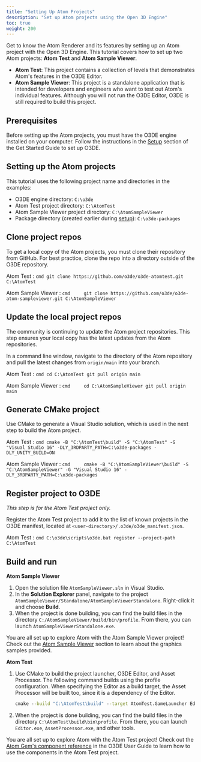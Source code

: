 ```yaml
---
title: "Setting Up Atom Projects"
description: "Set up Atom projects using the Open 3D Engine"
toc: true
weight: 200
---
```


Get to know the Atom Renderer and its features by setting up an Atom project with the Open 3D Engine. This tutorial covers how to set up two Atom projects: **Atom Test** and **Atom Sample Viewer**.

- **Atom Test**: This project contains a collection of levels that demonstrates Atom's features in the O3DE Editor.
- **Atom Sample Viewer**: This project is a standalone application that is intended for developers and engineers who want to test out Atom's individual features. Although you will not run the O3DE Editor, O3DE is still required to build this project.

## Prerequisites
Before setting up the Atom projects, you must have the O3DE engine installed on your computer. Follow the instructions in the [Setup](/docs/welcome-guide/setup) section of the Get Started Guide to set up O3DE.


## Setting up the Atom projects

This tutorial uses the following project name and directories in the examples:

- O3DE engine directory: `C:\o3de`
- Atom Test project directory: `C:\AtomTest`
- Atom Sample Viewer project directory: `C:\AtomSampleViewer`
- Package directory (created earlier during [setup](/docs/welcome-guide/setup/setup-from-github/#create-a-packages-directory)): `C:\o3de-packages`

## Clone project repos

To get a local copy of the Atom projects, you must clone their repository from GitHub. For best practice, clone the repo into a directory outside of the O3DE repository. 

Atom Test
: 
    ```cmd
    git clone https://github.com/o3de/o3de-atomtest.git C:\AtomTest
    ```

Atom Sample Viewer
: 
    ```cmd    
    git clone https://github.com/o3de/o3de-atom-sampleviewer.git C:\AtomSampleViewer
    ```

## Update the local project repos

The community is continuing to update the Atom project repositories. This step ensures your local copy has the latest updates from the Atom repositories. 

In a command line window, navigate to the directory of the Atom repository and pull the latest changes from `origin/main` into your branch. 

Atom Test
: 
    ```cmd
    cd C:\AtomTest
    git pull origin main
    ```

Atom Sample Viewer
: 
    ```cmd    
    cd C:\AtomSampleViewer
    git pull origin main
    ```


## Generate CMake project

Use CMake to generate a Visual Studio solution, which is used in the next step to build the Atom project. 

Atom Test
: 
    ```cmd
    cmake -B "C:\AtomTest\build" -S "C:\AtomTest" -G "Visual Studio 16" -DLY_3RDPARTY_PATH=C:\o3de-packages -DLY_UNITY_BUILD=ON
    ```

Atom Sample Viewer
: 
    ```cmd    
    cmake -B "C:\AtomSampleViewer\build" -S "C:\AtomSampleViewer" -G "Visual Studio 16" -DLY_3RDPARTY_PATH=C:\o3de-packages
    ```

## Register project to O3DE
*This step is for the Atom Test project only.* 

Register the Atom Test project to add it to the list of known projects in the O3DE manifest, located at `<user-directory>/.o3de/o3de_manifest.json`. 

Atom Test
: 
    ```cmd
    C:\o3de\scripts\o3de.bat register --project-path C:\AtomTest
    ```

## Build and run

**Atom Sample Viewer**  

1. Open the solution file `AtomSampleViewer.sln` in Visual Studio.
2. In the **Solution Explorer** panel, navigate to the project `AtomSampleViewer/Standalone/AtomSampleViewerStandalone`. Right-click it and choose **Build**. 
3. When the project is done building, you can find the build files in the directory `C:/AtomSampleViewer/build/bin/profile`. From there, you can launch `AtomSampleViewerStandalone.exe`.

You are all set up to explore Atom with the Atom Sample Viewer project! Check out the [Atom Sample Viewer](atom-sample-viewer/) section to learn about the graphics samples provided.


**Atom Test**  

1. Use CMake to build the project launcher, O3DE Editor, and Asset Processor. The following command builds using the profile configuration. When specifying the Editor as a build target, the Asset Processor will be built too, since it is a dependency of the Editor.

    ```cmd
    cmake --build "C:\AtomTest\build" --target AtomTest.GameLauncher Editor --config profile -- /m
    ```

2. When the project is done building, you can find the build files in the directory `C:\AtomTest\build\bin\profile`. From there, you can launch `Editor.exe`, `AssetProcessor.exe`, and other tools. 

You are all set up to explore Atom with the Atom Test project! Check out the [Atom Gem's component reference](docs/user-guide/components/reference/atom/) in the O3DE User Guide to learn how to use the components in the Atom Test project. 
